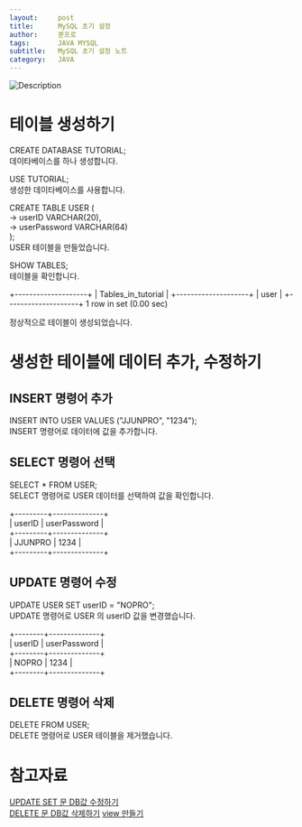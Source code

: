 ```yaml
---
layout:     post
title:      MySQL 초기 설정
author:     쭌프로
tags:       JAVA MYSQL
subtitle:   MySQL 초기 설정 노트
category:   JAVA
---
```


<!-- Start Writing Below in Markdown -->

![Description](https://alalstjr.github.io/jjunpro.github.io/img/java_bg.png)

# 테이블 생성하기

CREATE DATABASE TUTORIAL; <br/>
데이타베이스를 하나 생성합니다.

USE TUTORIAL; <br/>
생성한 데이타베이스를 사용합니다.

CREATE TABLE USER ( <br/>
  -> userID VARCHAR(20), <br/>
  -> userPassword VARCHAR(64) <br/>
); <br/>
USER 테이블을 만들었습니다.

SHOW TABLES; <br/>
테이블을 확인합니다.

+--------------------+
| Tables_in_tutorial |
+--------------------+
| user               |
+--------------------+
1 row in set (0.00 sec)

정상적으로 테이블이 생성되었습니다.

# 생성한 테이블에 데이터 추가, 수정하기

## INSERT 명령어 추가

INSERT INTO USER VALUES ("JJUNPRO", "1234"); <br/>
INSERT 명령어로 데이터에 값을 추가합니다.

## SELECT 명령어 선택

SELECT * FROM USER; <br/>
SELECT 명령어로 USER 데이터를 선택하여 값을 확인합니다.

+---------+--------------+ <br/>
| userID  | userPassword | <br/>
+---------+--------------+ <br/>
| JJUNPRO | 1234         | <br/>
+---------+--------------+

## UPDATE 명령어 수정

UPDATE USER SET userID = "NOPRO"; <br/>
UPDATE 명령어로 USER 의 userID 값을 변경했습니다.

+--------+--------------+ <br/>
| userID | userPassword | <br/>
+--------+--------------+ <br/>
| NOPRO  | 1234         | <br/>
+--------+--------------+

## DELETE 명령어 삭제

DELETE FROM USER; <br/>
DELETE 명령어로 USER 테이블을 제거했습니다.

# 참고자료

<a href="https://121202.tistory.com/28">UPDATE SET 문 DB값 수정하기</a> <br/>
<a href="http://www.sqlprogram.com/Basics/sql-delete.aspx">DELETE 문 DB값 삭제하기</a>
<a href="https://m.blog.naver.com/PostView.nhn?blogId=seilius&logNo=130165456506&proxyReferer=https%3A%2F%2Fwww.google.com%2F">view 만들기</a>
